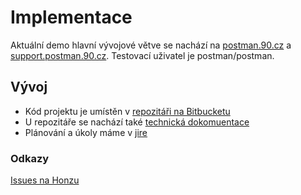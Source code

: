 # Implementace

Aktuální demo hlavní vývojové větve se nachází na [postman.90.cz](https://postman.90.cz/) a [support.postman.90.cz](https://support.postman.90.cz/). Testovací uživatel je postman/postman.

## Vývoj

* Kód projektu je umístěn v [repozitáři na Bitbucketu](https://bitbucket.org/internethandel/postman)
* U repozitáře se nachází také [technická dokomuentace](https://bitbucket.org/internethandel/postman/wiki/Home)
* Plánování a úkoly máme v [jire][Jira]


[Jira]: https://internet-handel.atlassian.net/secure/RapidBoard.jspa?rapidView=4&projectKey=POST&view=planning.nodetail&issueLimit=100 "Jira postman"

### Odkazy

[Issues na Honzu][1]

[1]: https://bitbucket.org/internethandel/postman/issues?responsible=557058%3A8ea21399-6948-4f20-bff4-900e87929012&status=%21closed


